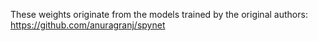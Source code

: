 These weights originate from the models trained by the original authors: https://github.com/anuragranj/spynet